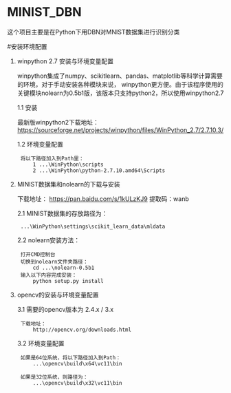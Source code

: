 # MINIST_DBN

这个项目主要是在Python下用DBN对MNIST数据集进行识别分类

#安装环境配置

1. winpython 2.7 安装与环境变量配置

	winpython集成了numpy、scikitlearn、pandas、matplotlib等科学计算需要的环境，对于手动安装各种模块来说，
	winpython更方便。由于该程序使用的关键模块nolearn为0.5b1版，该版本只支持python2，所以使用winpython2.7
		
	1.1 安装
		
	最新版winpython2下载地址：
	https://sourceforge.net/projects/winpython/files/WinPython_2.7/2.7.10.3/
		
	1.2 环境变量配置
		
		将以下路径加入到Path里：
			1 ...\WinPython\scripts
			2 ...\WinPython\python-2.7.10.amd64\Scripts
			

2. MINIST数据集和nolearn的下载与安装

	下载地址：
		https://pan.baidu.com/s/1kULzKJ9			提取码：wanb
		
	2.1	MINIST数据集的存放路径为：
	
		...\WinPython\settings\scikit_learn_data\mldata
		
	2.2 nolearn安装方法：
			
		打开CMD控制台
		切换到nolearn文件夹路径：
			cd ...\nolearn-0.5b1
		输入以下内容完成安装：
			python setup.py install
	
3. opencv的安装与环境变量配置

	3.1 需要的opencv版本为 2.4.x / 3.x
	
		下载地址：
			http://opencv.org/downloads.html
		
	3.2 环境变量配置
	
		如果是64位系统，将以下路径加入到Path：
			...\opencv\build\x64\vc11\bin
			
		如果是32位系统，则路径为：
			...\opencv\build\x32\vc11\bin
